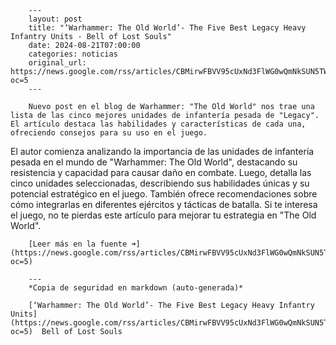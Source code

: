         ---
        layout: post
        title: "‘Warhammer: The Old World’- The Five Best Legacy Heavy Infantry Units - Bell of Lost Souls"
        date: 2024-08-21T07:00:00
        categories: noticias
        original_url: https://news.google.com/rss/articles/CBMirwFBVV95cUxNd3FlWG0wQmNkSUN5TWtuYzR4bUFOZE82ZHFkcFktdDJzc3ZWX0FrRVE1cVk3NzFUWHhEaHhXdlpjRnluNVhkRmFpWjFxNFhKcnVRcTNSaW5FNmNCQW1lTVJRbDBaTFhMVExUaUtHa1BHdVQtNFZWMzM2QWctOEtkUU9KMVhoVGhZVTV6ajVkVkhXdDhTdUc1ckhCMFl0U1RCRWxHU2wyXy01bm96cmRj?oc=5
        ---

        Nuevo post en el blog de Warhammer: "The Old World" nos trae una lista de las cinco mejores unidades de infantería pesada de "Legacy". El artículo destaca las habilidades y características de cada una, ofreciendo consejos para su uso en el juego.

El autor comienza analizando la importancia de las unidades de infantería pesada en el mundo de "Warhammer: The Old World", destacando su resistencia y capacidad para causar daño en combate. Luego, detalla las cinco unidades seleccionadas, describiendo sus habilidades únicas y su potencial estratégico en el juego. También ofrece recomendaciones sobre cómo integrarlas en diferentes ejércitos y tácticas de batalla. Si te interesa el juego, no te pierdas este artículo para mejorar tu estrategia en "The Old World".

        [Leer más en la fuente ➜](https://news.google.com/rss/articles/CBMirwFBVV95cUxNd3FlWG0wQmNkSUN5TWtuYzR4bUFOZE82ZHFkcFktdDJzc3ZWX0FrRVE1cVk3NzFUWHhEaHhXdlpjRnluNVhkRmFpWjFxNFhKcnVRcTNSaW5FNmNCQW1lTVJRbDBaTFhMVExUaUtHa1BHdVQtNFZWMzM2QWctOEtkUU9KMVhoVGhZVTV6ajVkVkhXdDhTdUc1ckhCMFl0U1RCRWxHU2wyXy01bm96cmRj?oc=5)

        ---
        *Copia de seguridad en markdown (auto-generada)*

        [‘Warhammer: The Old World’- The Five Best Legacy Heavy Infantry Units](https://news.google.com/rss/articles/CBMirwFBVV95cUxNd3FlWG0wQmNkSUN5TWtuYzR4bUFOZE82ZHFkcFktdDJzc3ZWX0FrRVE1cVk3NzFUWHhEaHhXdlpjRnluNVhkRmFpWjFxNFhKcnVRcTNSaW5FNmNCQW1lTVJRbDBaTFhMVExUaUtHa1BHdVQtNFZWMzM2QWctOEtkUU9KMVhoVGhZVTV6ajVkVkhXdDhTdUc1ckhCMFl0U1RCRWxHU2wyXy01bm96cmRj?oc=5)  Bell of Lost Souls
